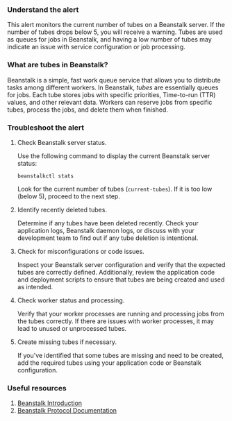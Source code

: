### Understand the alert

This alert monitors the current number of tubes on a Beanstalk server. If the number of tubes drops below 5, you will receive a warning. Tubes are used as queues for jobs in Beanstalk, and having a low number of tubes may indicate an issue with service configuration or job processing. 

### What are tubes in Beanstalk?

Beanstalk is a simple, fast work queue service that allows you to distribute tasks among different workers. In Beanstalk, *tubes* are essentially queues for jobs. Each tube stores jobs with specific priorities, Time-to-run (TTR) values, and other relevant data. Workers can reserve jobs from specific tubes, process the jobs, and delete them when finished.

### Troubleshoot the alert

1. Check Beanstalk server status.

   Use the following command to display the current Beanstalk server status:

   ```
   beanstalkctl stats
   ```

   Look for the current number of tubes (`current-tubes`). If it is too low (below 5), proceed to the next step.

2. Identify recently deleted tubes.

   Determine if any tubes have been deleted recently. Check your application logs, Beanstalk daemon logs, or discuss with your development team to find out if any tube deletion is intentional.

3. Check for misconfigurations or code issues.

   Inspect your Beanstalk server configuration and verify that the expected tubes are correctly defined. Additionally, review the application code and deployment scripts to ensure that tubes are being created and used as intended.

4. Check worker status and processing.

   Verify that your worker processes are running and processing jobs from the tubes correctly. If there are issues with worker processes, it may lead to unused or unprocessed tubes.

5. Create missing tubes if necessary.

   If you've identified that some tubes are missing and need to be created, add the required tubes using your application code or Beanstalk configuration.

### Useful resources

1. [Beanstalk Introduction](https://beanstalkd.github.io/)
2. [Beanstalk Protocol Documentation](https://raw.githubusercontent.com/beanstalkd/beanstalkd/master/doc/protocol.txt)
